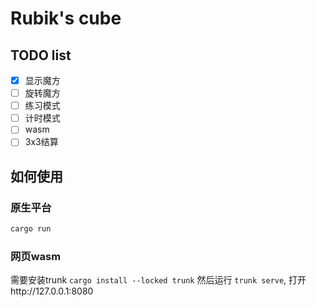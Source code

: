 # Rubik's cube

## TODO list

- [x] 显示魔方
- [ ] 旋转魔方
- [ ] 练习模式
- [ ] 计时模式
- [ ] wasm
- [ ] 3x3结算

## 如何使用
### 原生平台
```bash
cargo run
```
### 网页wasm
需要安装trunk `cargo install --locked trunk`
然后运行 `trunk serve`, 打开http://127.0.0.1:8080